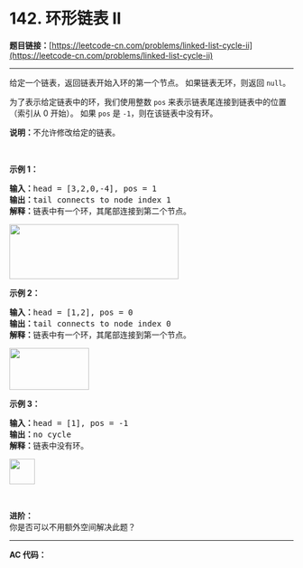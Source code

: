 # 142. 环形链表 II

**题目链接：**[https://leetcode-cn.com/problems/linked-list-cycle-ii](https://leetcode-cn.com/problems/linked-list-cycle-ii)

---

<div class="content__1Y2H">
 <div class="notranslate">
  <p>给定一个链表，返回链表开始入环的第一个节点。&nbsp;如果链表无环，则返回&nbsp;<code>null</code>。</p> 
  <p>为了表示给定链表中的环，我们使用整数 <code>pos</code> 来表示链表尾连接到链表中的位置（索引从 0 开始）。 如果 <code>pos</code> 是 <code>-1</code>，则在该链表中没有环。</p> 
  <p><strong>说明：</strong>不允许修改给定的链表。</p> 
  <p>&nbsp;</p> 
  <p><strong>示例 1：</strong></p> 
  <pre class="language-text"><strong>输入：</strong>head = [3,2,0,-4], pos = 1
<strong>输出：</strong>tail connects to node index 1
<strong>解释：</strong>链表中有一个环，其尾部连接到第二个节点。
</pre> 
  <p><img style="height: 97px; width: 300px;" src="https://assets.leetcode-cn.com/aliyun-lc-upload/uploads/2018/12/07/circularlinkedlist.png" alt=""></p> 
  <p><strong>示例&nbsp;2：</strong></p> 
  <pre class="language-text"><strong>输入：</strong>head = [1,2], pos = 0
<strong>输出：</strong>tail connects to node index 0
<strong>解释：</strong>链表中有一个环，其尾部连接到第一个节点。
</pre> 
  <p><img style="height: 74px; width: 141px;" src="https://assets.leetcode-cn.com/aliyun-lc-upload/uploads/2018/12/07/circularlinkedlist_test2.png" alt=""></p> 
  <p><strong>示例 3：</strong></p> 
  <pre class="language-text"><strong>输入：</strong>head = [1], pos = -1
<strong>输出：</strong>no cycle
<strong>解释：</strong>链表中没有环。
</pre> 
  <p><img style="height: 45px; width: 45px;" src="https://assets.leetcode-cn.com/aliyun-lc-upload/uploads/2018/12/07/circularlinkedlist_test3.png" alt=""></p> 
  <p>&nbsp;</p> 
  <p><strong>进阶：</strong><br> 你是否可以不用额外空间解决此题？</p> 
 </div>
</div>

---

**AC 代码：**

```java

```
